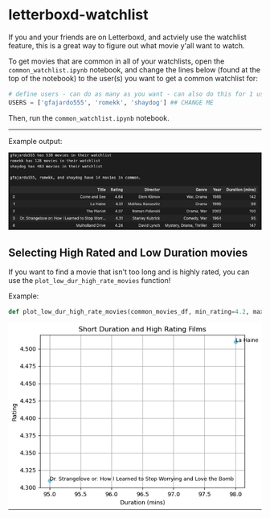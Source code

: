# letterboxd-watchlist

If you and your friends are on Letterboxd, and actviely use the watchlist feature, this is a great way to figure out what movie y'all want to watch. 

To get movies that are common in all of your watchlists, open the ```common_watchlist.ipynb``` notebook, and change the lines below (found at the top of the notebook) to the user(s) you want to get a common watchlist for:

```python
# define users - can do as many as you want - can also do this for 1 user
USERS = ['gfajardo555', 'romekk', 'shaydog'] ## CHANGE ME
``` 
Then, run the ```common_watchlist.ipynb``` notebook. 

---

Example output:

![common_watchlist](imgs/watchlist_ex.png)

## Selecting High Rated and Low Duration movies

If you want to find a movie that isn't too long and is highly rated, you can use the ```plot_low_dur_high_rate_movies``` function!

Example: 

```python
def plot_low_dur_high_rate_movies(common_movies_df, min_rating=4.2, max_duration=100, font_size=9, save_dir=None):
```

![plot_low_dur_high_rate_movies](imgs/watchlist_plot.png)
